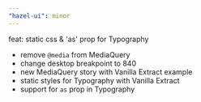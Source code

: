 ```yaml
---
"hazel-ui": minor
---
```


feat: static css & 'as' prop for Typography

- remove `@media` from MediaQuery
- change desktop breakpoint to 840
- new MediaQuery story with Vanilla Extract example
- static styles for Typography with Vanilla Extract
- support for `as` prop in Typography
